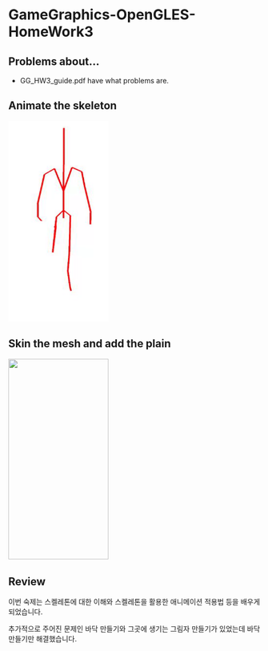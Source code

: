 # GameGraphics-OpenGLES-HomeWork3
## Problems about...
* GG_HW3_guide.pdf have what problems are.

## Animate the skeleton
<img src="GameGraphics-Homework3/img/animate skeleton.gif" width="200" height="400">

## Skin the mesh and add the plain
<img src="GameGraphics-Homework3/img/finish_flat_plane.gif" width="200" height="400">

## Review
이번 숙제는 스켈레톤에 대한 이해와 스켈레톤을 활용한 애니메이션 적용법 등을 배우게 되었습니다.

추가적으로 주어진 문제인 바닥 만들기와 그곳에 생기는 그림자 만들기가 있었는데 바닥 만들기만 해결했습니다.
